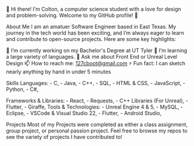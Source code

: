 👋 Hi there! I’m Colton, a computer science student with a love for design and problem-solving. Welcome to my GitHub profile! 🚀

About Me
I am an amatuer Software Engineer based in East Texas. My journey in the tech world has been exciting, and I’m always eager to learn and contribute to open-source projects. Here are some key highlights:

🔭 I’m currently working on my Bachelor's Degree at UT Tyler
🌱 I’m learning a large variety of languages.
💬 Ask me about Front End or Unreal Level Design
📫 How to reach me: 127cboot@gmail.com
⚡ Fun fact: I can sketch nearly anything by hand in under 5 minutes 

Skills
Languages: 
            - C,
            - Java,
            - C++,
            - SQL,
            - HTML & CSS,
            - JavaScript,
            - Python,
            - C#,
            
Frameworks & Libraries: 
            - React,
            - Requests,
            - C++ Libraries (For Unreal),
            - Flutter,
            - Giraffe,
Tools & Technologies:
            - Unreal Engine 4 & 5,
            - MySQL,
            - Eclipse,
            - VSCode & Visual Studio 22,
            - Flutter,
            - Android Studio,
            
Projects
Most of my Projects were completed as either a class assignment, group project, or personal passion project.
Feel free to browse my repos to see the variety of projects I have contributed to!
 
